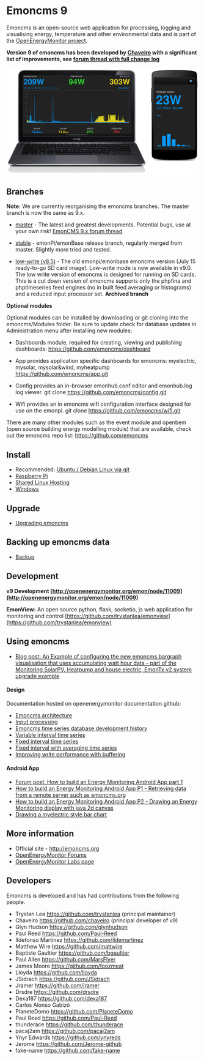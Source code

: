 # Emoncms 9

Emoncms is an open-source web application for processing, logging and visualising energy, temperature and other environmental data and is part of the [OpenEnergyMonitor project](http://openenergymonitor.org/emon).

**Version 9 of emoncms has been developed by [Chaveiro](https://github.com/chaveiro/) with a significant list of improvements, see [forum thread with full change log](http://openenergymonitor.org/emon/node/11009)**

![Emoncms](docs/files/emoncms_graphic.png)

## Branches

**Note:** We are currently reorganising the emoncms branches. The master branch is now the same as 9.x. 

* [master](https://github.com/emoncms/emoncms) - The latest and greatest developments. Potential bugs, use at your own risk!  [EmonCMS 9.x forum thread](http://openenergymonitor.org/emon/node/11009)

* [stable](https://github.com/emoncms/emoncms/tree/stable) - emonPi/emonBase release branch, regularly merged from master. Slightly more tried and tested. 

* [low-write (v8.5)](https://github.com/emoncms/emoncms/tree/low-write) - The old emonpi/emonbase emoncms version (July 15 ready-to-go SD card image). Low-write mode is now available in v9.0. The low write version of emoncms is designed for running on SD cards. This is a cut down version of emoncms supports only the phpfina and phptimeseries feed engines (no in built feed averaging or histograms) and a reduced input processor set. **Archived branch**

**Optional modules**

Optional modules can be installed by downloading or git cloning into the emoncms/Modules folder. Be sure to update check for database updates in Administration menu after installing new modules:

- Dashboards module, required for creating, viewing and publishing dashboards: 
https://github.com/emoncms/dashboard

- App provides application specific dashboards for emoncms: myelectric, mysolar, mysolar&wind, myheatpump https://github.com/emoncms/app.git
    
- Config provides an in-browser emonhub.conf editor and emonhub.log log viewer. git clone https://github.com/emoncms/config.git
    
- Wifi provides an in emoncms wifi configuration interface designed for use on the emonpi. git clone https://github.com/emoncms/wifi.git

There are many other modules such as the event module and openbem (open source building energy modelling module) that are available, check out the emoncms repo list: https://github.com/emoncms


## Install

* Recommended: [Ubuntu / Debian Linux via git](docs/LinuxInstall.md)
* [Raspberry Pi](docs/RaspberryPi/readme.md)
* [Shared Linux Hosting](docs/SharedLinuxHostingInstall.md)
* [Windows](docs/WindowsInstall.md)

## Upgrade

* [Upgrading emoncms](docs/Upgrading.md)

## Backing up emoncms data

* [Backup](docs/Backup.md)

## Development

**v9 Development [http://openenergymonitor.org/emon/node/11009](http://openenergymonitor.org/emon/node/11009)**

**EmonView:** An open source python, flask, socketio, js web application for monitoring and control [https://github.com/trystanlea/emonview](https://github.com/trystanlea/emonview)


## Using emoncms

* [Blog post: An Example of configuring the new emoncms bargraph visualisation that uses accumulating watt hour data - part of the Monitoring SolarPV, Heatpump and house electric, EmonTx v2 system upgrade example](http://openenergymonitor.blogspot.co.uk/2014/08/monitoring-solarpv-heatpump-and-house.html)

#### Design

Documentation hosted on openenergymonitor documentation github: 

- [Emoncms architecture](https://github.com/openenergymonitor/documentation/blob/master/BuildingBlocks/emoncms/architecture.md)
- [Input processing](https://github.com/openenergymonitor/documentation/blob/master/BuildingBlocks/emoncms/developinputproc.md)
- [Emoncms time series database development history](https://github.com/openenergymonitor/documentation/blob/master/BuildingBlocks/TimeSeries/history.md)
- [Variable interval time series](https://github.com/openenergymonitor/documentation/blob/master/BuildingBlocks/TimeSeries/variableinterval.md)
- [Fixed interval time series](https://github.com/openenergymonitor/documentation/blob/master/BuildingBlocks/TimeSeries/fixedinterval.md)
- [Fixed interval with averaging time series](https://github.com/openenergymonitor/documentation/blob/master/BuildingBlocks/TimeSeries/fixedintervalaveraging.md)
- [Improving write performance with buffering](https://github.com/openenergymonitor/documentation/blob/master/BuildingBlocks/TimeSeries/writeloadinvestigation.md)

#### Android App
- [Forum post: How to build an Energy Monitoring Android App part 1](http://openenergymonitor.org/emon/node/5250)
- [How to build an Energy Monitoring Android App P1 - Retrieving data from a remote server such as emoncms.org](https://github.com/openenergymonitor/documentation/blob/master/BuildingBlocks/AndroidApp/AndroidAppPart1.md)
- [How to build an Energy Monitoring Android App P2 - Drawing an Energy Monitoring display with java 2d canvas](https://github.com/openenergymonitor/documentation/blob/master/BuildingBlocks/AndroidApp/AndroidAppPart2.md)
- [Drawing a myelectric style bar chart](https://github.com/openenergymonitor/documentation/blob/master/BuildingBlocks/DrawingABarChart/DrawingABarChart.md)

## More information

- Official site - http://emoncms.org
- [OpenEnergyMonitor Forums](http://openenergymonitor.org/emon/forum)
- [OpenEnergyMonitor Labs page](http://openenergymonitor.org/emon/labs)

    
## Developers
Emoncms is developed and has had contributions from the following people.

- Trystan Lea           https://github.com/trystanlea (principal maintainer)
- Chaveiro              https://github.com/chaveiro (principal developer of v9)
- Glyn Hudson           https://github.com/glynhudson
- Paul Reed             https://github.com/Paul-Reed
- Ildefonso Martínez    https://github.com/ildemartinez
- Matthew Wire          https://github.com/mattwire
- Baptiste Gaultier     https://github.com/bgaultier
- Paul Allen            https://github.com/MarsFlyer
- James Moore           https://github.com/foozmeat
- Lloyda                https://github.com/lloyda
- JSidrach              https://github.com/JSidrach
- Jramer                https://github.com/jramer
- Drsdre                https://github.com/drsdre
- Dexa187               https://github.com/dexa187
- Carlos Alonso Gabizó
- PlaneteDomo           https://github.com/PlaneteDomo
- Paul Reed             https://github.com/Paul-Reed
- thunderace            https://github.com/thunderace
- pacaj2am              https://github.com/pacaj2am
- Ynyr Edwards          https://github.com/ynyreds
- Jerome                https://github.com/Jerome-github
- fake-name             https://github.com/fake-name
